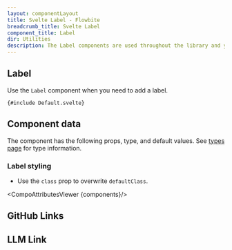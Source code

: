 ```yaml
---
layout: componentLayout
title: Svelte Label - Flowbite
breadcrumb_title: Svelte Label
component_title: Label
dir: Utilities
description: The Label components are used throughout the library and you can use it for your app as well
---
```


<script lang="ts">
  import { TableProp, TableDefaultRow, GitHubSourceList, CompoAttributesViewer, GitHubCompoLinks, LlmLink } from '../../utils';
  import { A } from '$lib';

  const components = 'Label'
  let divClass = 'w-full relative overflow-x-auto shadow-md sm:rounded-lg py-4';
  let theadClass = 'text-xs text-gray-700 uppercase bg-gray-50 dark:bg-gray-700 dark:text-white';
</script>

## Label

Use the `Label` component when you need to add a label.

```svelte example
{#include Default.svelte}
```

## Component data

The component has the following props, type, and default values. See [types page](/docs/pages/typescript) for type information.

### Label styling

- Use the `class` prop to overwrite `defaultClass`.

<CompoAttributesViewer {components}/>

## GitHub Links

<GitHubCompoLinks />

## LLM Link

<LlmLink />